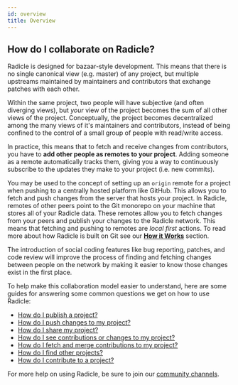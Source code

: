 ```yaml
---
id: overview
title: Overview
---
```


## How do I collaborate on Radicle?

Radicle is designed for bazaar-style development. This means that there is
no single canonical view (e.g. master) of any project, but multiple upstreams
maintained by maintainers and contributors that exchange patches with each
other.

Within the same project, two people will have subjective (and often diverging
views), but *your* view of the project becomes the sum of all other views of the
project. Conceptually, the project becomes decentralized
among the many views of it's maintainers and contributors, instead of being
confined to the control of a small group of people with read/write access.

In practice, this means that to fetch and receive changes from contributors, you
have to **add other people as remotes to your project**. Adding someone as a
remote automatically tracks them, giving you a way to continuously subscribe to
the updates they make to your project (i.e. new commits).

You may be used to the concept of setting up an `origin` remote for a project
when pushing to a centrally hosted platform like GitHub. This allows you to
fetch and push changes from the server that hosts your project. In
Radicle, remotes of other peers point to the Git monorepo on your machine that
stores all of your Radicle data. These remotes allow you to fetch changes from
your peers and publish your changes to the Radicle network. This means that
fetching and pushing to remotes are _local first_ actions. To read more about
how Radicle is built on Git see our [**How it Works**][gi] section.

The introduction of social coding features like bug reporting, patches, and code
review will improve the process of finding and fetching changes between people
on the network by making it easier to know those changes exist in the
first place.

To help make this collaboration model easier to understand, here are some
guides for answering some common questions we get on how to use Radicle:

* [How do I publish a project?][1]
* [How do I push changes to my project?][2]
* [How do I share my project?][3]
* [How do I see contributions or changes to my project?][4]
* [How do I fetch and merge contributions to my project?][5]
* [How do I find other projects?][6]
* [How do I contribute to a project?][7]

For more help on using Radicle, be sure to join our [community channels][cc].

[1]: using-radicle/creating-projects.md
[2]: using-radicle/pushing-changes.md
[3]: using-radicle/sharing-projects.md
[4]: using-radicle/tracking-and-viewing.md
[5]: using-radicle/fetching-and-merging.md
[6]: using-radicle/contributing.md
[7]: using-radicle/contributing.md

[cc]: get-involved/community.md
[dr]: radicle.md/#how-is-radicle-different-from-github
[gi]: understanding-radicle/how-it-works.md
[rl]: https://github.com/radicle-dev/radicle-link

